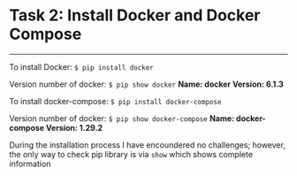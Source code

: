 # Task 2: Install Docker and Docker Compose
---
To install Docker:
`$ pip install docker`

Version number of docker:
`$ pip show docker`
**Name: docker
Version: 6.1.3**

To install docker-compose:
`$ pip install docker-compose`

Version number of docker:
`$ pip show docker-compose`
**Name: docker-compose
Version: 1.29.2**

During the installation process I have encoundered no challenges; however, the only way to check pip library is via `show` which shows complete information